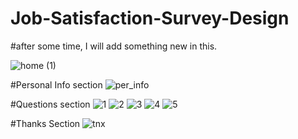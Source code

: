 # Job-Satisfaction-Survey-Design


#after some time, I will add something new in this.

![home (1)](https://user-images.githubusercontent.com/94590300/144852187-01df68a3-9c3e-4127-bd8e-7317e43cb866.png)



#Personal Info section
![per_info](https://user-images.githubusercontent.com/94590300/144852243-4a95b28e-e3d5-4873-9760-ced9e0367e07.png)


#Questions section
![1](https://user-images.githubusercontent.com/94590300/144852552-09e4f49a-32e5-44ce-81e6-b2fe89931bf2.png)
![2](https://user-images.githubusercontent.com/94590300/144852558-a3a2d446-5c60-462c-b080-7099abbffc72.png)
![3](https://user-images.githubusercontent.com/94590300/144852569-c311e45f-0e9d-4fca-a25c-5860e435d938.png)
![4](https://user-images.githubusercontent.com/94590300/144852582-77144ec7-a7ca-47fb-8723-ef6f322e038b.png)
![5](https://user-images.githubusercontent.com/94590300/144852590-be0aaa47-e458-4ad0-a803-c82aef0f9667.png)



#Thanks Section
![tnx](https://user-images.githubusercontent.com/94590300/144852852-9476214a-8bf7-4721-af5c-348d34e59084.png)


